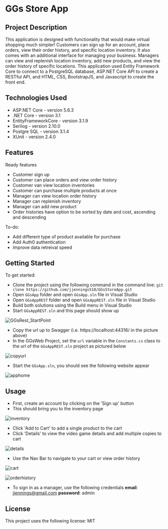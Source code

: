 # GGs Store App

## Project Description
This application is designed with functionality that would make virtual shopping much simpler! Customers can sign up for an account, place orders, view their order history, and specific location inventory. It also comes with an additional interface for managing your business. Managers can view and replenish location inventory, add new products, and view the order history of specific locations. This application used Entity Framework Core to connect to a PostgreSQL database, ASP.NET Core API to create a RESTful API, and HTML, CSS, BootstrapJS, and Javascript to create the front end.

## Technologies Used
- ASP.NET Core - version 5.6.3
- .NET Core - version 3.1
- EntityFrameworkCore - version 3.1.9
- Serilog - version 2.10.0
- Postgre SQL - version 3.1.4
- XUnit - version 2.4.0

## Features
Ready features
- Customer sign up 
- Customer can place orders and view order history
- Customer van view location inventories
- Customer can purchase multiple products at once
- Manager can view location order history
- Manager can replenish inventory
- Manager can add new product
- Order histories have option to be sorted by date and cost, ascending and descending

To-do:
- Add different type of product available for purchase
- Add Auth0 authentication
- Improve data retreival speed 

## Getting Started
To get started:
- Clone the project using the following command in the command line: 
  `git clone https://github.com/jjennings510/GGsStoreApp.git`
- Open `GGsApp` folder and open `GGsApp.sln` file in Visual Studio
- Open `GGsAppREST` folder and open `GGsAppREST.sln` file in Visual Studio
- Build both solutions using the Build menu in Visual Studio
- Start `GGsAppREST.sln` and this page should show up
  
![GGsRest_StartPoint](Images/GGsREST_StartPoint.png)

- Copy the url up to Swagger (i.e. https://localhost:44316/ in the picture above)
- In the GGsWeb Project, set the `url` variable in the `Constants.cs` class to the url of the `GGsAppREST.sln` project as pictured below

![copyurl](Images/copyurl.png)

- Start the `GGsApp.sln`, you should see the following website appear

![apphome](Images/apphome.png)

## Usage
- First, create an account by clicking on the 'Sign up' button
- This should bring you to the inventory page

![inventory](Images/inventory.png)

- Click 'Add to Cart' to add a single product to the cart
- Click 'Details' to view the video game details and add multiple copies to cart

![details](Images/details.png)

- Use the Nav Bar to navigate to your cart or view order history

![cart](Images/cart.png)

![orderhistory](Images/orderhistory.png)

- To sign in as a manager, use the following credentials
  **email**: jjennings@gmail.com
  **password**: admin
## License
This project uses the following license: MIT
